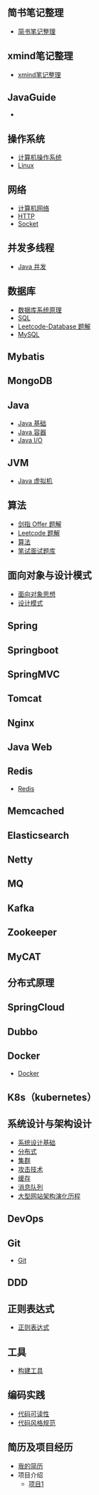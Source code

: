 
## 简书笔记整理

- [简书笔记整理](https://github.com/wz3118103/CS-Notes/tree/master/notes/简书笔记整理.md)

## xmind笔记整理

- [xmind笔记整理]()

## JavaGuide

- []()

## 操作系统

- [计算机操作系统](https://github.com/wz3118103/CS-Notes/tree/master/notes/计算机操作系统%20-%20目录.md)
- [Linux](https://github.com/wz3118103/CS-Notes/tree/master/notes/Linux.md)

## 网络 

- [计算机网络](https://github.com/wz3118103/CS-Notes/tree/master/notes/计算机网络%20-%20目录.md)
- [HTTP](https://github.com/wz3118103/CS-Notes/tree/master/notes/HTTP.md)
- [Socket](https://github.com/wz3118103/CS-Notes/tree/master/notes/Socket.md)

## 并发多线程

- [Java 并发](https://github.com/wz3118103/CS-Notes/tree/master/notes/Java%20并发.md)

## 数据库

- [数据库系统原理](https://github.com/wz3118103/CS-Notes/tree/master/notes/数据库系统原理.md)
- [SQL](https://github.com/wz3118103/CS-Notes/tree/master/notes/SQL.md)
- [Leetcode-Database 题解](https://github.com/wz3118103/CS-Notes/tree/master/notes/Leetcode-Database%20题解.md)
- [MySQL](https://github.com/wz3118103/CS-Notes/tree/master/notes/MySQL.md)

## Mybatis

## MongoDB

## Java

- [Java 基础](https://github.com/wz3118103/CS-Notes/tree/master/notes/Java%20基础.md)
- [Java 容器](https://github.com/wz3118103/CS-Notes/tree/master/notes/Java%20容器.md)
- [Java I/O](https://github.com/wz3118103/CS-Notes/tree/master/notes/Java%20IO.md)

## JVM

- [Java 虚拟机](https://github.com/wz3118103/CS-Notes/tree/master/notes/Java%20虚拟机.md)

## 算法

- [剑指 Offer 题解](https://github.com/wz3118103/CS-Notes/tree/master/notes/剑指%20Offer%20题解%20-%20目录.md)
- [Leetcode 题解](https://github.com/wz3118103/CS-Notes/tree/master/notes/Leetcode%20题解%20-%20目录.md)
- [算法](https://github.com/wz3118103/CS-Notes/tree/master/notes/算法%20-%20目录.md)
- [笔试面试题库](https://www.nowcoder.com/contestRoom?from=cyc_github)


## 面向对象与设计模式

- [面向对象思想](https://github.com/wz3118103/CS-Notes/tree/master/notes/面向对象思想.md)
- [设计模式](https://github.com/wz3118103/CS-Notes/tree/master/notes/设计模式%20-%20目录.md)

## Spring

## Springboot

## SpringMVC

## Tomcat

## Nginx

## Java Web

## Redis

- [Redis](https://github.com/wz3118103/CS-Notes/tree/master/notes/Redis.md)

## Memcached

## Elasticsearch

## Netty

## MQ

## Kafka

## Zookeeper

## MyCAT

## 分布式原理

## SpringCloud

## Dubbo

## Docker

- [Docker](https://github.com/wz3118103/CS-Notes/tree/master/notes/Docker.md)

## K8s（kubernetes）

## 系统设计与架构设计 

- [系统设计基础](https://github.com/wz3118103/CS-Notes/tree/master/notes/系统设计基础.md)
- [分布式](https://github.com/wz3118103/CS-Notes/tree/master/notes/分布式.md)
- [集群](https://github.com/wz3118103/CS-Notes/tree/master/notes/集群.md)
- [攻击技术](https://github.com/wz3118103/CS-Notes/tree/master/notes/攻击技术.md)
- [缓存](https://github.com/wz3118103/CS-Notes/tree/master/notes/缓存.md)
- [消息队列](https://github.com/wz3118103/CS-Notes/tree/master/notes/消息队列.md)
- [大型网站架构演化历程](https://github.com/wz3118103/CS-Notes/tree/master/notes/大型网站架构演化历程.md)

## DevOps

## Git
- [Git](https://github.com/wz3118103/CS-Notes/tree/master/notes/Git.md)

## DDD

## 正则表达式

- [正则表达式](https://github.com/wz3118103/CS-Notes/tree/master/notes/正则表达式.md)

## 工具 

- [构建工具](https://github.com/wz3118103/CS-Notes/tree/master/notes/构建工具.md)


## 编码实践

- [代码可读性](https://github.com/wz3118103/CS-Notes/tree/master/notes/代码可读性.md)
- [代码风格规范](https://github.com/wz3118103/CS-Notes/tree/master/notes/代码风格规范.md)

## 简历及项目经历

- [我的简历]()
- 项目介绍
  * [项目1]()





